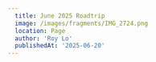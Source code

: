 ```yaml
---
  title: June 2025 Roadtrip
  image: /images/fragments/IMG_2724.png
  location: Page
  author: 'Roy Lo'
  publishedAt: '2025-06-20'
---
```

